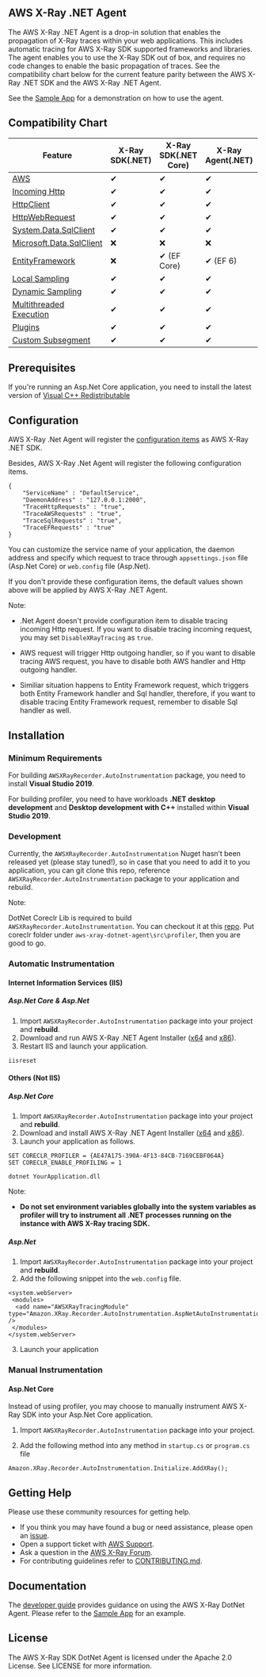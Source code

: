 ﻿## AWS X-Ray .NET Agent

The AWS X-Ray .NET Agent is a drop-in solution that enables the propagation of X-Ray traces within your web applications. This includes automatic tracing for AWS X-Ray SDK supported frameworks and libraries. The agent enables you to use the X-Ray SDK out of box, and requires no code changes to enable the basic propagation of traces. See the compatibility chart below for the current feature parity between the AWS X-Ray .NET SDK and the AWS X-Ray .NET Agent.

See the [Sample App](https://github.com/aws-samples/aws-xray-dotnet-webapp) for a demonstration on how to use the agent.

## Compatibility Chart

| **Feature**	| **X-Ray SDK(.NET)** | **X-Ray SDK(.NET Core)** | **X-Ray Agent(.NET)** | **X-Ray Agent(.NET Core)**|
| ----------- | ----------- | ----------- | ----------- | ----------- |
| [AWS](https://docs.aws.amazon.com/xray/latest/devguide/xray-sdk-dotnet-sdkclients.html) | ✔ | ✔ | ✔ | ✔ |
| [Incoming Http](https://docs.aws.amazon.com/xray/latest/devguide/xray-sdk-dotnet-messagehandler.html) | ✔ | ✔ | ✔ | ✔ |
| [HttpClient](https://docs.aws.amazon.com/xray/latest/devguide/xray-sdk-dotnet-httpclients.html) | ✔ | ✔ | ✔ | ✔ |
| [HttpWebRequest](https://docs.aws.amazon.com/xray/latest/devguide/xray-sdk-dotnet-httpclients.html) | ✔ | ✔ | ✔ | ✔ |
| [System.Data.SqlClient](https://docs.aws.amazon.com/xray/latest/devguide/xray-sdk-dotnet-sqlqueries.html) | ✔ | ✔ | ✔ | ✔ |
| [Microsoft.Data.SqlClient](https://docs.microsoft.com/en-us/dotnet/api/microsoft.data.sqlclient) | ❌ | ❌ |    ❌ |  ✔ |
| [EntityFramework](https://docs.microsoft.com/en-us/ef/) | ❌ |✔ (EF Core)| ✔ (EF 6)| ✔ (EF Core)|
| [Local Sampling](https://docs.aws.amazon.com/xray/latest/devguide/xray-sdk-dotnet-configuration.html#xray-sdk-dotnet-configuration-sampling) | ✔ | ✔ | ✔ | ✔ |
| [Dynamic Sampling](https://docs.aws.amazon.com/xray/latest/devguide/xray-sdk-dotnet-configuration.html#xray-sdk-dotnet-configuration-sampling) | ✔ | ✔ | ✔ | ✔ |
| [Multithreaded Execution](https://github.com/aws/aws-xray-sdk-dotnet/tree/master#multithreaded-execution-net-and-net-core--nuget) | ✔ | ✔ | ✔ | ✔ |
| [Plugins](https://docs.aws.amazon.com/xray/latest/devguide/xray-sdk-dotnet-configuration.html#xray-sdk-dotnet-configuration-plugins) | ✔ | ✔ | ✔ | ✔ |
| [Custom Subsegment](https://docs.aws.amazon.com/xray/latest/devguide/xray-sdk-dotnet-subsegments.html) | ✔ | ✔ | ✔ | ✔ |

## Prerequisites

If you're running an Asp.Net Core application, you need to install the latest version of [Visual C++ Redistributable ](https://support.microsoft.com/en-us/help/2977003/the-latest-supported-visual-c-downloads)

## Configuration

AWS X-Ray .Net Agent will register the [configuration items](https://github.com/aws/aws-xray-sdk-dotnet/tree/master#configuration) as AWS X-Ray .NET SDK.

Besides, AWS X-Ray .Net Agent will register the following configuration items.
```
{
    "ServiceName" : "DefaultService",
    "DaemonAddress" : "127.0.0.1:2000",
    "TraceHttpRequests" : "true",
    "TraceAWSRequests" : "true",
    "TraceSqlRequests" : "true",
    "TraceEFRequests" : "true"
}
```
You can customize the service name of your application, the daemon address and specify which request to trace through `appsettings.json` file (Asp.Net Core) or `web.config` file (Asp.Net).

If you don't provide these configuration items, the default values shown above will be applied by AWS X-Ray .NET Agent.

Note:

* .Net Agent doesn't provide configuration item to disable tracing incoming Http request. If you want to disable tracing incoming request, you may set `DisableXRayTracing` as `true`.

* AWS request will trigger Http outgoing handler, so if you want to disable tracing AWS request, you have to disable both AWS handler and Http outgoing handler.

* Similiar situation happens to Entity Framework request, which triggers both Entity Framework handler and Sql handler, therefore, if you want to disable tracing Entity Framework request, remember to disable Sql handler as well.

## Installation

### Minimum Requirements

For building `AWSXRayRecorder.AutoInstrumentation` package, you need to install **Visual Studio 2019**.

For building profiler, you need to have workloads **.NET desktop development** and **Desktop development with C++** installed within **Visual Studio 2019**.

### Development

Currently, the `AWSXRayRecorder.AutoInstrumentation` Nuget hasn’t been released yet (please stay tuned!), so in case that you need to add it to you application, you can git clone this repo, reference `AWSXRayRecorder.AutoInstrumentation` package to your application and rebuild.

Note:

DotNet Coreclr Lib is required to build `AWSXRayRecorder.AutoInstrumentation`. You can checkout it at this [repo](https://github.com/dotnet/coreclr/tree/coreclr). Put coreclr folder under `aws-xray-dotnet-agent\src\profiler`, then you are good to go.

### Automatic Instrumentation

#### Internet Information Services (IIS)

##### Asp.Net Core & Asp.Net

1. Import `AWSXRayRecorder.AutoInstrumentation` package into your project and **rebuild**.
2. Download and run AWS X-Ray .NET Agent Installer ([x64](https://s3.console.aws.amazon.com/s3/buckets/aws-xray-assets.us-east-2/xray-agent-installer/aws-xray-dotnet-agent-installer-beta-X64.msi) and [x86](https://s3.console.aws.amazon.com/s3/buckets/aws-xray-assets.us-east-2/xray-agent-installer/aws-xray-dotnet-agent-installer-beta-X86.msi)).
3. Restart IIS and launch your application.
```
iisreset
```

#### Others (Not IIS)

##### Asp.Net Core

1. Import `AWSXRayRecorder.AutoInstrumentation` package into your project and **rebuild**.
2. Download and install AWS X-Ray .NET Agent Installer ([x64](https://s3.console.aws.amazon.com/s3/buckets/aws-xray-assets.us-east-2/xray-agent-installer/aws-xray-dotnet-agent-installer-beta-X64.msi) and [x86](https://s3.console.aws.amazon.com/s3/buckets/aws-xray-assets.us-east-2/xray-agent-installer/aws-xray-dotnet-agent-installer-beta-X86.msi)).
3. Launch your application as follows.
```
SET CORECLR_PROFILER = {AE47A175-390A-4F13-84CB-7169CEBF064A}
SET CORECLR_ENABLE_PROFILING = 1

dotnet YourApplication.dll
```
Note:

* **Do not set environment variables globally into the system variables as profiler will try to instrument all .NET processes running on the instance with AWS X-Ray tracing SDK.**

##### Asp.Net

1. Import `AWSXRayRecorder.AutoInstrumentation` package into your project and **rebuild**.
2. Add the following snippet into the `web.config` file.
```
<system.webServer>
 <modules>
  <add name="AWSXRayTracingModule" type="Amazon.XRay.Recorder.AutoInstrumentation.AspNetAutoInstrumentationModule,AWSXRayRecorder.AutoInstrumentation,Version=2.9.0.0,Culture=neutral,PublicKeyToken=d427001f96b0d0b6" />
 </modules>
</system.webServer>
```
3. Launch your application

### Manual Instrumentation

#### Asp.Net Core

Instead of using profiler, you may choose to manually instrument AWS X-Ray SDK into your Asp.Net Core application.

1. Import `AWSXRayRecorder.AutoInstrumentation` package into your project.

2. Add the following method into any method in `startup.cs` or `program.cs` file
```
Amazon.XRay.Recorder.AutoInstrumentation.Initialize.AddXRay();
```

## Getting Help

Please use these community resources for getting help.

* If you think you may have found a bug or need assistance, please open an [issue](https://github.com/aws/aws-xray-dotnet-agent/issues/new).
* Open a support ticket with [AWS Support](http://docs.aws.amazon.com/awssupport/latest/user/getting-started.html).
* Ask a question in the [AWS X-Ray Forum](https://forums.aws.amazon.com/forum.jspa?forumID=241&start=0).
* For contributing guidelines refer to [CONTRIBUTING.md](https://github.com/aws/aws-xray-dotnet-agent/blob/master/CONTRIBUTING.md).

## Documentation

The [developer guide](https://docs.aws.amazon.com/xray/latest/devguide/xray-sdk-dotnet.html) provides guidance on using the AWS X-Ray DotNet Agent. Please refer to the [Sample App](https://github.com/aws-samples/aws-xray-dotnet-webapp) for an example.

## License

The AWS X-Ray SDK DotNet Agent is licensed under the Apache 2.0 License. See LICENSE for more information.
